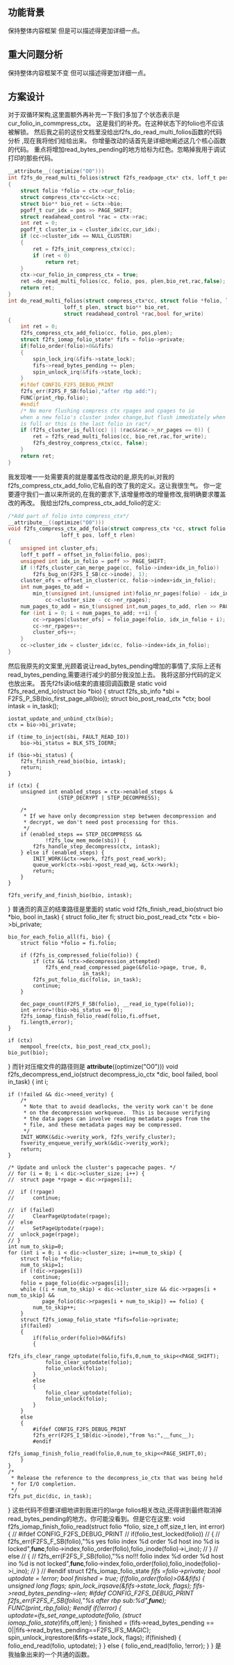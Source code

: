 ## 功能背景
保持整体内容框架 但是可以描述得更加详细一点。
## 重大问题分析
保持整体内容框架不变 但可以描述得更加详细一点。
## 方案设计
对于双循环架构,这里面额外再补充一下我们多加了个状态表示是cur_folio_in_commpress_ctx。
这是我们的补充。在这种状态下的folio也不应该被解锁。
然后我之前的这份文档里没给出f2fs_do_read_multi_folios函数的代码分析
,现在我将他们给给出来。
你增量改动的话首先是详细地阐述这几个核心函数的代码。
重点将增加read_bytes_pending的地方给标为红色。忽略掉我用于调试打印的那些代码。
```C
__attribute__((optimize("O0"))) 
int f2fs_do_read_multi_folios(struct f2fs_readpage_ctx* ctx, loff_t pos,loff_t plen)
{
	struct folio *folio = ctx->cur_folio;
	struct compress_ctx*cc=&ctx->cc;
	struct bio** bio_ret = &ctx->bio;
	pgoff_t cur_idx = pos >> PAGE_SHIFT;
	struct readahead_control *rac = ctx->rac;
	int ret = 0;	
	pgoff_t cluster_ix = cluster_idx(cc,cur_idx);
	if (cc->cluster_idx == NULL_CLUSTER)
	{
		ret = f2fs_init_compress_ctx(cc);
		if (ret < 0)
			return ret;
	}
	ctx->cur_folio_in_compress_ctx = true;
	ret =do_read_multi_folios(cc, folio, pos, plen,bio_ret,rac,false);
	return ret;
}
int do_read_multi_folios(struct compress_ctx*cc, struct folio *folio, loff_t pos,
				  loff_t plen, struct bio** bio_ret,
				  struct readahead_control *rac,bool for_write)
{ 
	int ret = 0;
	f2fs_compress_ctx_add_folio(cc, folio, pos,plen);
	struct f2fs_iomap_folio_state* fifs = folio->private;
	if(folio_order(folio)>0&&fifs)
	{
		spin_lock_irq(&fifs->state_lock);
		fifs->read_bytes_pending += plen;
		spin_unlock_irq(&fifs->state_lock);
	}
	#ifdef CONFIG_F2FS_DEBUG_PRINT
	f2fs_err(F2FS_F_SB(folio),"after rbp add:");
	FUNC(print_rbp,folio);
	#endif
	/* No more flushing compress ctx rpages and cpages to io
	when a new folio's cluster index change,but flush immediately when cc
	is full or this is the last folio in rac*/
	if (f2fs_cluster_is_full(cc) || (rac&&rac->_nr_pages == 0)) {
		ret = f2fs_read_multi_folios(cc, bio_ret,rac,for_write);
		f2fs_destroy_compress_ctx(cc, false);
	}
	return ret;
}
```
我发现唯一一处需要真的就是覆盖性改动的是,原先的ai,对我的f2fs_compress_ctx_add_folio,它私自的改了我的定义。这让我很生气。
你一定要遵守我们一直以来所说的,在我的要求下,该增量修改的增量修改,我明确要求覆盖改的再改。
我给出f2fs_compress_ctx_add_folio的定义:
```C
/*Add part of folio into compress_ctx*/
__attribute__((optimize("O0")))
void f2fs_compress_ctx_add_folio(struct compress_ctx *cc, struct folio *folio,
				 loff_t pos, loff_t rlen)
{	
	unsigned int cluster_ofs;
	loff_t poff = offset_in_folio(folio, pos);
	unsigned int idx_in_folio = poff >> PAGE_SHIFT;
	if (!f2fs_cluster_can_merge_page(cc, folio->index+idx_in_folio))
		f2fs_bug_on(F2FS_I_SB(cc->inode), 1);
	cluster_ofs = offset_in_cluster(cc, folio->index+idx_in_folio);
	int num_pages_to_add =
		min_t(unsigned int,(unsigned int)folio_nr_pages(folio) - idx_in_folio,
		    cc->cluster_size - cc->nr_rpages);
	num_pages_to_add = min_t(unsigned int,num_pages_to_add, rlen >> PAGE_SHIFT);
	for (int i = 0; i < num_pages_to_add; ++i) {
		cc->rpages[cluster_ofs] = folio_page(folio, idx_in_folio + i);
		cc->nr_rpages++;
		cluster_ofs++;
	}
	cc->cluster_idx = cluster_idx(cc, folio->index+idx_in_folio);
}
```
然后我原先的文案里,光顾着说让read_bytes_pending增加的事情了,实际上还有read_bytes_pending,需要进行减少的部分我没加上去。
我将这部分代码的定义也放出来。
首先f2fs读io结束的直接回调函数是
static void f2fs_read_end_io(struct bio *bio)
{
	struct f2fs_sb_info *sbi = F2FS_P_SB(bio_first_page_all(bio));
	struct bio_post_read_ctx *ctx;
	bool intask = in_task();

	iostat_update_and_unbind_ctx(bio);
	ctx = bio->bi_private;

	if (time_to_inject(sbi, FAULT_READ_IO))
		bio->bi_status = BLK_STS_IOERR;

	if (bio->bi_status) {
		f2fs_finish_read_bio(bio, intask);
		return;
	}

	if (ctx) {
		unsigned int enabled_steps = ctx->enabled_steps &
					(STEP_DECRYPT | STEP_DECOMPRESS);

		/*
		 * If we have only decompression step between decompression and
		 * decrypt, we don't need post processing for this.
		 */
		if (enabled_steps == STEP_DECOMPRESS &&
				!f2fs_low_mem_mode(sbi)) {
			f2fs_handle_step_decompress(ctx, intask);
		} else if (enabled_steps) {
			INIT_WORK(&ctx->work, f2fs_post_read_work);
			queue_work(ctx->sbi->post_read_wq, &ctx->work);
			return;
		}
	}

	f2fs_verify_and_finish_bio(bio, intask);
}
普通页的真正的结束路径是里面的
static void f2fs_finish_read_bio(struct bio *bio, bool in_task)
{
	struct folio_iter fi;
	struct bio_post_read_ctx *ctx = bio->bi_private;

	bio_for_each_folio_all(fi, bio) {
		struct folio *folio = fi.folio;

		if (f2fs_is_compressed_folio(folio)) {
			if (ctx && !ctx->decompression_attempted)
				f2fs_end_read_compressed_page(&folio->page, true, 0,
							in_task);
			f2fs_put_folio_dic(folio, in_task);
			continue;
		}

		dec_page_count(F2FS_F_SB(folio), __read_io_type(folio));
		int error=!(bio->bi_status == 0);
		f2fs_iomap_finish_folio_read(folio,fi.offset,
		fi.length,error);
	}

	if (ctx)
		mempool_free(ctx, bio_post_read_ctx_pool);
	bio_put(bio);
}
而针对压缩文件的路径则是
__attribute__((optimize("O0")))
void f2fs_decompress_end_io(struct decompress_io_ctx *dic, bool failed,
				bool in_task)
{
	int i;

	if (!failed && dic->need_verity) {
		/*
		 * Note that to avoid deadlocks, the verity work can't be done
		 * on the decompression workqueue.  This is because verifying
		 * the data pages can involve reading metadata pages from the
		 * file, and these metadata pages may be compressed.
		 */
		INIT_WORK(&dic->verity_work, f2fs_verify_cluster);
		fsverity_enqueue_verify_work(&dic->verity_work);
		return;
	}

	/* Update and unlock the cluster's pagecache pages. */
	// for (i = 0; i < dic->cluster_size; i++) {
	// 	struct page *rpage = dic->rpages[i];

	// 	if (!rpage)
	// 		continue;

	// 	if (failed)
	// 		ClearPageUptodate(rpage);
	// 	else
	// 		SetPageUptodate(rpage);
	// 	unlock_page(rpage); 
	// }
	int num_to_skip=0;
	for (int i = 0; i < dic->cluster_size; i+=num_to_skip) {
		struct folio *folio;
		num_to_skip=1;
		if (!dic->rpages[i])
			continue;
		folio = page_folio(dic->rpages[i]);	
		while ((i + num_to_skip) < dic->cluster_size && dic->rpages[i + num_to_skip] &&
		       page_folio(dic->rpages[i + num_to_skip]) == folio) {
			num_to_skip++;
		}
		struct f2fs_iomap_folio_state *fifs=folio->private;
		if(failed)
		{
			if(folio_order(folio)>0&&fifs)
			{
				f2fs_ifs_clear_range_uptodate(folio,fifs,0,num_to_skip<<PAGE_SHIFT);
				folio_clear_uptodate(folio);
				folio_unlock(folio);
			}
			else
			{
				folio_clear_uptodate(folio);
				folio_unlock(folio);
			}
		}
		else
		{	
			#ifdef CONFIG_F2FS_DEBUG_PRINT
			f2fs_err(F2FS_I_SB(dic->inode),"from %s:",__func__);
			#endif
			f2fs_iomap_finish_folio_read(folio,0,num_to_skip<<PAGE_SHIFT,0);
		}
	}
	/*
	 * Release the reference to the decompress_io_ctx that was being held
	 * for I/O completion.
	 */
	f2fs_put_dic(dic, in_task);
}
这些代码不但要详细地讲到我进行的large folios相关改动,还得讲到最终取消掉read_bytes_pending的地方。你可能没看到。但是它在这里:
void f2fs_iomap_finish_folio_read(struct folio *folio, size_t off,size_t len, int error)
{
	// #ifdef CONFIG_F2FS_DEBUG_PRINT
	// if(folio_test_locked(folio))
	// {
	// 	f2fs_err(F2FS_F_SB(folio),"%s yes folio index %d order %d host ino %d is locked",__func__,folio->index,folio_order(folio),folio_inode(folio)->i_ino);
	// }
	// else
	// {
	// 	f2fs_err(F2FS_F_SB(folio),"%s no!!! folio index %d order %d host ino %d is not locked",__func__,folio->index,folio_order(folio),folio_inode(folio)->i_ino);
	// }
	// #endif
	struct f2fs_iomap_folio_state *fifs =folio->private;
		bool uptodate = !error;
		bool finished = true;
		if(folio_order(folio)>0&&fifs)
		{
			unsigned long flags;
			spin_lock_irqsave(&fifs->state_lock, flags);
			fifs->read_bytes_pending-=len;
			#ifdef CONFIG_F2FS_DEBUG_PRINT
			f2fs_err(F2FS_F_SB(folio),"%s after rbp sub:%d",__func__);
			FUNC(print_rbp,folio);
			#endif
			if(!error)
			{	
				uptodate=ifs_set_range_uptodate(folio, (struct iomap_folio_state*)fifs,off,len);
			}
			finished = (fifs->read_bytes_pending == 0||fifs->read_bytes_pending==F2FS_IFS_MAGIC);
			spin_unlock_irqrestore(&fifs->state_lock, flags);
			if(finished)
			{
				folio_end_read(folio, uptodate);
			}
		}
		else
		{
			folio_end_read(folio, !error);
		}
}
是我抽象出来的一个共通的函数。
